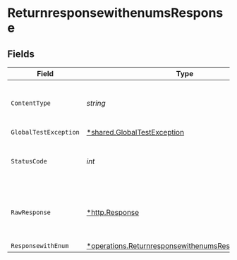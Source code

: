 # ReturnresponsewithenumsResponse


## Fields

| Field                                                                                                                     | Type                                                                                                                      | Required                                                                                                                  | Description                                                                                                               |
| ------------------------------------------------------------------------------------------------------------------------- | ------------------------------------------------------------------------------------------------------------------------- | ------------------------------------------------------------------------------------------------------------------------- | ------------------------------------------------------------------------------------------------------------------------- |
| `ContentType`                                                                                                             | *string*                                                                                                                  | :heavy_check_mark:                                                                                                        | HTTP response content type for this operation                                                                             |
| `GlobalTestException`                                                                                                     | [*shared.GlobalTestException](../../models/shared/globaltestexception.md)                                                 | :heavy_minus_sign:                                                                                                        | 500 Global                                                                                                                |
| `StatusCode`                                                                                                              | *int*                                                                                                                     | :heavy_check_mark:                                                                                                        | HTTP response status code for this operation                                                                              |
| `RawResponse`                                                                                                             | [*http.Response](https://pkg.go.dev/net/http#Response)                                                                    | :heavy_minus_sign:                                                                                                        | Raw HTTP response; suitable for custom response parsing                                                                   |
| `ResponsewithEnum`                                                                                                        | [*operations.ReturnresponsewithenumsResponsewithEnum](../../models/operations/returnresponsewithenumsresponsewithenum.md) | :heavy_minus_sign:                                                                                                        | N/A                                                                                                                       |